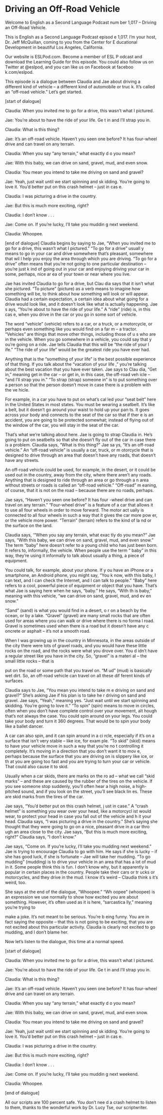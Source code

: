 # Driving an Off-Road Vehicle

Welcome to English as a Second Language Podcast num ber 1,017 – Driving an Off-Road Vehicle.

This is English as a Second Language Podcast episod e 1,017. I’m your host, Dr. Jeff McQuillan, coming to you from the Center for E ducational Development in beautiful Los Angeles, California.

Our website is ESLPod.com. Become a member of ESL P odcast and download the Learning Guide for this episode. You could also  follow us on Twitter at @eslpod, and you can like us on Facebook at faceboo k.com/eslpod.

This episode is a dialogue between Claudia and Jae about driving a different kind of vehicle – a different kind of automobile or truc k. It’s called an “off-road vehicle.” Let’s get started.

[start of dialogue]

Claudia: When you invited me to go for a drive, this wasn’t what I pictured.

Jae: You’re about to have the ride of your life. Ge t in and I’ll strap you in.

Claudia: What is this thing?

Jae: It’s an off-road vehicle. Haven’t you seen one  before? It has four-wheel drive and can travel on any terrain.

Claudia: When you say “any terrain,” what exactly d o you mean?

Jae: With this baby, we can drive on sand, gravel, mud, and even snow.

Claudia: You mean you intend to take me driving on sand and gravel?

Jae: Yeah, just wait until we start spinning and sk idding. You’re going to love it. You’d better put on this crash helmet – just in cas e.

Claudia: I was picturing a drive in the country.

Jae: But this is much more exciting, right?

Claudia: I don’t know . . .

 Jae: Come on. If you’re lucky, I’ll take you muddin g next weekend.

Claudia: Whoopee.

[end of dialogue] Claudia begins by saying to Jae, “When you invited me to go for a drive, this wasn’t what I pictured.” “To go for a drive” usuall y means to go in your car and drive somewhere that’s pleasant, somewhere that wil l help you enjoy the area through which you are driving. “To go for a drive” often means that you’re not going to one particular destination – you’re just k ind of going out in your car and enjoying driving your car in some, perhaps, nice ar ea of your town or near where you live.

Jae has invited Claudia to go for a drive, but Clau dia says that it isn’t what she pictured. “To picture” (picture) as a verb means to  imagine how something will be, to think about how something will look or will appear. Claudia had a certain expectation, a certain idea about what going for a drive would look like, and it doesn’t look like what is actually happening. Jae s ays, “You’re about to have the ride of your life.” A “ride” (ride) is, in this cas e, when you drive in the car or you go in some sort of vehicle.

The word “vehicle” (vehicle) refers to a car, or a truck, or a motorcycle, or perhaps even something like you would find on a far m – a tractor. “Vehicles” are things that move other things, including those of u s who are in the vehicle. When you go somewhere in a vehicle, you could say that y ou’re going on a ride. Jae tells Claudia that this will be “the ride of your l ife.” “The ride of your life” would be the greatest ride you have ever had.

Anything that is the “something of your life” is the best possible experience of that thing. If you talk about the “vacation of your life ,” you’re talking about the best vacation that you have ever taken. Jae says to Clau dia, “Get in,” meaning get in the car – or get in, in this case, the off-road veh icle – “and I’ll strap you in.” “To strap (strap) someone in” is to put something over a person so that the person doesn’t move in case there is a problem with the ve hicle.

For example, in a car you have to put on what’s cal led your “seat belt” here in the United States in most states. You must be wearing a  seatbelt. It’s like a belt, but it doesn’t go around your waist to hold up your pan ts. It goes across your body and connects to the seat of the car so that if ther e is an accident, you are going to be protected somewhat; instead of flying out of the window of the car, you will stay in the seat of the car.

 That’s what we’re talking about here. Jae is going to strap Claudia in. He’s going to put on seatbelts so that she doesn’t fly out of the car in case there is a problem. Claudia says, “What is this thing?” Jae sa ys, “It’s an off-road vehicle.” An “off-road vehicle” is usually a car, truck, or m otorcycle that is designed to drive through an area that doesn’t have any roads, that doesn’t have any streets.

An off-road vehicle could be used, for example, in the desert, or it could be used out in the country, away from the city, where there  aren’t any roads. Anything that is designed to ride through an area or go through a n area without streets or roads is called an “off-road vehicle.” “Off-road” m eaning, of course, that it is not on the road – because there are no roads, perhaps.

Jae says, “Haven’t you seen one before? It has four -wheel drive and can travel on any terrain.” “Four-wheel drive” is a feature of  a car that allows it to use all four wheels in order to move forward. The motor act ually is connected to all four wheels in such a way that it gives the car more pow er, or the vehicle more power. “Terrain” (terrain) refers to the kind of la nd or the surface on the land.

Claudia says, ‘“When you say any terrain, what exac tly do you mean?” Jae says, “With this baby, we can drive on sand, gravel, mud,  and even snow.” The term “baby” here doesn’t refer to a young child who has just been born. It refers to, informally, the vehicle. When people use the term “ baby” in this way, they’re using it informally to talk about usually a thing, a piece of equipment.

You could talk, for example, about your phone. If y ou have an iPhone or a smartphone, an Android phone, you might say, “You k now, with this baby, I can text, and I can check the Internet, and I can talk to people.” “Baby” here refers to a cool, powerful piece of equipment or object that you have. That’s what Jae is saying here when he says, “baby.” He says, “With th is baby,” meaning with this vehicle, “we can drive on sand, gravel, mud, and ev en snow.”

“Sand” (sand) is what you would find in a desert, o r on a beach by the ocean, or by a lake. “Gravel” (gravel) are many small rocks that are often used for areas where you can walk or drive where there is no forma l road. Gravel is sometimes used when there is a road but it doesn’t have any c oncrete or asphalt – it’s not a smooth road.

When I was growing up in the country in Minnesota, in the areas outside of the city there were lots of gravel roads, and you would  have these little rocks on the road, and the rocks were what you drove over. You d idn’t have a regular street like you have in the city. So, “gravel” is a materi al – the small little rocks – that is

put on the road or some path that you travel on. “M ud” (mud) is basically wet dirt. So, an off-road vehicle can travel on all these dif ferent kinds of surfaces.

Claudia says to Jae, “You mean you intend to take m e driving on sand and gravel?” She’s asking Jae if his plan is to take he r driving on sand and gravel. Jae says, “Yeah,” meaning yes. “Just wait until we start spinning and skidding. You’re going to love it.” “To spin” (spin) means to  move in circles, often when you don’t have complete control over your movement, alt hough that’s not always the case. You could spin around on your legs. You could  take your body and turn it 360 degrees. That would be to spin your body like a  ballet dancer.

A car can also spin, and it can spin around in a ci rcle, especially if it’s on a surface that isn’t very stable – like ice, for exam ple. “To skid” (skid) means to have your vehicle move in such a way that you’re no t controlling it completely. It’s moving in a direction that you don’t want it to mov e, perhaps because the surface that you are driving on is slippery like ice, or th at you are going too fast and you are trying to turn your car or vehicle. That could also cause it to skid.

Usually when a car skids, there are marks on the ro ad – what we call “skid marks” – and these are caused by the rubber of the tires on the vehicle. If you see someone stop suddenly, you’ll often hear a high  noise, a high-pitched sound, and if you look on the street, you’ll see black lin es. These are skid marks from the tires of the car.

Jae says, “You’d better put on this crash helmet, j ust in case.” A “crash helmet” is something you wear over your head, like a motorcycl ist would wear, to protect your head in case you fall out of the vehicle and h it your head. Claudia says, “I was picturing a drive in the country.” She’s saying  she thought that they were going to go on a nice, pleasant drive in a car thro ugh an area close to the city. Jae says, “But this is much more exciting, right?” Claudia says, “I don’t know.”

Jae says, “Come on. If you’re lucky, I’ll take you mudding next weekend.” Jae is trying to encourage Claudia to go with him. He says  if she is lucky – if she has good luck, if she is fortunate – Jae will take her mudding. “To go mudding” (mudding) is to drive your vehicle in an area that has a lot of mud in it. Some people think this is fun. I don’t know why, but it apparently is popular in certain places in the country. People take their cars or tr ucks or motorcycles, and they drive in the mud. I know it’s weird – Claudia think s it’s weird, too.

She says at the end of the dialogue, “Whoopee.” “Wh oopee” (whoopee) is an expression we use normally to show how excited you are about something. However, it’s often used as it is here, “sarcastica lly,” meaning you’re trying to

make a joke. It’s not meant to be serious. You’re b eing funny. You are in fact saying the opposite – that this is not going to be exciting, that you are not excited about this particular activity. Claudia is clearly not excited to go mudding, and I don’t blame her.

Now let’s listen to the dialogue, this time at a normal speed.

[start of dialogue]

Claudia: When you invited me to go for a drive, this wasn’t what I pictured.

Jae: You’re about to have the ride of your life. Ge t in and I’ll strap you in.

Claudia: What is this thing?

Jae: It’s an off-road vehicle. Haven’t you seen one  before? It has four-wheel drive and can travel on any terrain.

Claudia: When you say “any terrain,” what exactly d o you mean?

Jae: With this baby, we can drive on sand, gravel, mud, and even snow.

Claudia: You mean you intend to take me driving on sand and gravel?

Jae: Yeah, just wait until we start spinning and sk idding. You’re going to love it. You’d better put on this crash helmet – just in cas e.

Claudia: I was picturing a drive in the country.

Jae: But this is much more exciting, right?

Claudia: I don’t know . . .

Jae: Come on. If you’re lucky, I’ll take you muddin g next weekend.

Claudia: Whoopee.

[end of dialogue]

All our scripts are 100 percent safe. You don’t nee d a crash helmet to listen to them, thanks to the wonderful work by Dr. Lucy Tse,  our scriptwriter.



